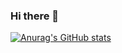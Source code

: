 ### Hi there 👋

[![Anurag's GitHub stats](https://github-readme-stats.vercel.app/api?username=ExecuteMyExecution&show_icons=true&theme=tokyonight )](https://github.com/anuraghazra/github-readme-stats)

<!--
**ExecuteMyExecution/ExecuteMyExecution** is a ✨ _special_ ✨ repository because its `README.md` (this file) appears on your GitHub profile.

Here are some ideas to get you started:

- 🔭 I’m currently working on ...
- 🌱 I’m currently learning ...
- 👯 I’m looking to collaborate on ...
- 🤔 I’m looking for help with ...
- 💬 Ask me about ...
- 📫 How to reach me: ...
- 😄 Pronouns: ...
- ⚡ Fun fact: ...

-->
